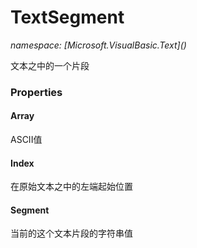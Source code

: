 ﻿# TextSegment
_namespace: [Microsoft.VisualBasic.Text](<a href="#" onClick="load('/docs/Microsoft.VisualBasic.Text/index.md')"></a>)_

文本之中的一个片段




### Properties

#### Array
ASCII值
#### Index
在原始文本之中的左端起始位置
#### Segment
当前的这个文本片段的字符串值
